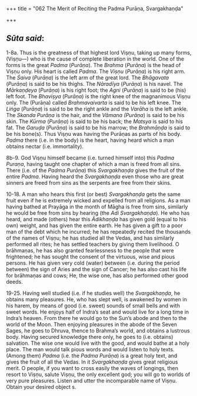 +++
title = "062 The Merit of Reciting the Padma Purāṇa, Svargakhaṇḍa"

+++
 

## *Sūta said*:

1-8a. Thus is the greatness of that highest lord Viṣṇu, taking up many forms, (Viṣṇu—) who is the cause of complete liberation in the world. One of the forms is the great *Padma* (*Purāṇa*). The *Brahma* (*Purāṇa*) is the head of Viṣṇu only. His heart is called *Padma*. The *Viṣṇu* (*Purāṇa*) is his right arm. The *Śaiva* (*Purāṇa*) is the left arm of the great lord. The *Bhāgavata* (*Purāṇa*) is said to be his thighs. The *Nāradīya* (*Purāṇa*) is his navel. The *Mārkaṇḍeya* (*Purāṇa*) is his right foot; the *Agni* (*Purāṇa*) is said to be (his) left foot. The *Bhaviṣya* (*Purāṇa*) is the right knee of the magnanimous Viṣṇu only. The (Purāṇa) called *Brahmavaivarta* is said to be his left knee. The *Liṅga* (*Purāṇa*) is said to be the right ankle and the *Varāha* is the left ankle. The *Skanda Purāṇa* is the hair, and the *Vāmana (Purāṇa*) is said to be his skin. The *Kūrma* (*Purāṇa*) is said to be his back; the *Matsya* is said to his fat. The *Garuḍa* (*Purāṇa*) is said to be his marrow; the *Brahmāṇḍa* is said to be his bone(s). Thus Viṣṇu was having the Purāṇas as parts of his body. *Padma* there (i.e. in the body) is the heart, having heard which a man obtains nectar (i.e. immortality).

8b-9. God Viṣṇu himself became (i.e. turned himself into) this *Padma Puraṇa*, having taught one chapter of which a man is freed from all sins. There (i.e. of the *Padma Purāṇa*) this *Svargakhaṇḍa* gives the fruit of the entire *Padma*. Having heard the *Svargakhaṇḍa* even those who are great sinners are freed from sins as the serpents are free from their skins.

10-18. A man who hears this first (or best) *Svargakhaṇḍa* gets the same fruit even if he is extremely wicked and expelled from all religions. As a man having bathed at Prayāga in the month of Māgha is free from sins, similarly he would be free from sins by hearing (the *Adi Svargakhaṇḍa*). He who has heard, and made (others) hear this *Ādikhaṇḍa* has given gold (equal to his own) weight, and has given the entire earth. He has given a gift to a poor man of the debt which he incurred; he has repeatedly recited the thousands of the names of Viṣṇu; he has studied all the Vedas, and has similarly performed all rites; he has settled teachers by giving them livelihood. O brāhmaṇas, he has also granted fearlessness to the people that were frightened; he has sought the consent of the virtuous, wise and pious persons. He has given very cold (water) between (i.e. during the period between) the sign of Aries and the sign of Cancer; he has also cast his life for brāhmaṇas and cows; He, the wise one, has also performed other good deeds.

19-25. Having well studied (i.e. if he studies well) the *Svargakhaṇḍa*, he obtains many pleasures. He, who has slept well, is awakened by women in his harem, by means of good (i.e. sweet) sounds of small bells and with sweet words. He enjoys half of Indra’s seat and would live for a long time in Indra’s heaven. From there he would go to the Sun’s abode and then to the world of the Moon. Then enjoying pleasures in the abode of the Seven Sages, he goes to Dhruva, thence to Brahma’s world, and obtains a lustrous body. Having secured knowledge there only, he goes to (i.e. obtains) salvation. The wise one would live with the good, and would bathe at a holy place. The man would talk pious words and would listen to holy texts. (Among them) *Padma* (i.e. the *Padma Purāṇa*) is a great holy text, and gives the fruit of all the Vedas. In it *Svargakhaṇḍa* gives great religious merit. O people, if you want to cross easily the waves of longings, then resort to Viṣṇu, salute Viṣṇu, the only excellent god; you will go to worlds of very pure pleasures. Listen and utter the incomparable name of Viṣṇu. Obtain your desired object s.


